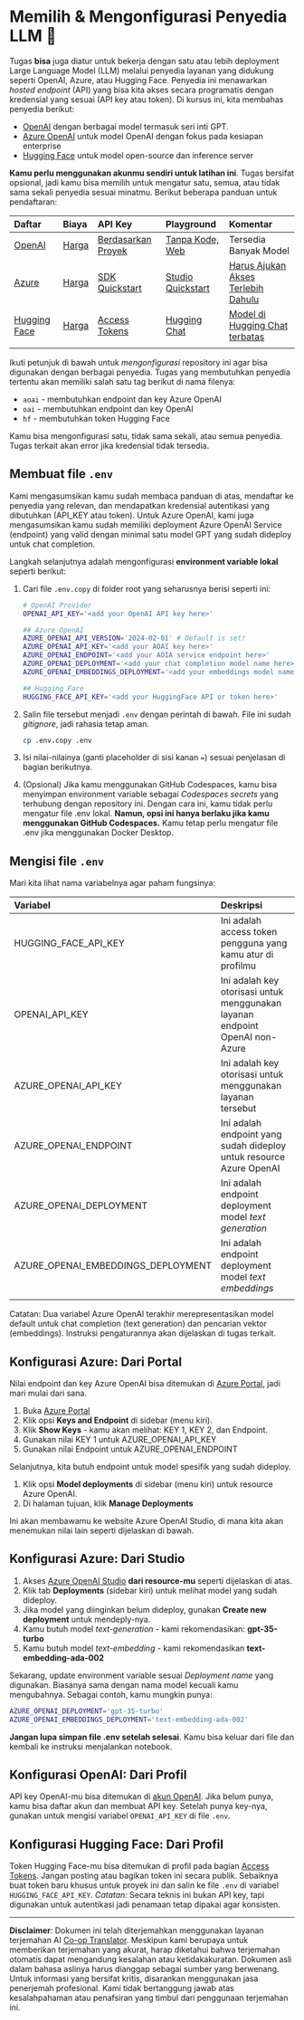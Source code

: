 <!--
CO_OP_TRANSLATOR_METADATA:
{
  "original_hash": "49ededa179004ea998664c780fbeac39",
  "translation_date": "2025-08-26T18:15:22+00:00",
  "source_file": "00-course-setup/03-providers.md",
  "language_code": "id"
}
-->
# Memilih & Mengonfigurasi Penyedia LLM 🔑

Tugas **bisa** juga diatur untuk bekerja dengan satu atau lebih deployment Large Language Model (LLM) melalui penyedia layanan yang didukung seperti OpenAI, Azure, atau Hugging Face. Penyedia ini menawarkan _hosted endpoint_ (API) yang bisa kita akses secara programatis dengan kredensial yang sesuai (API key atau token). Di kursus ini, kita membahas penyedia berikut:

 - [OpenAI](https://platform.openai.com/docs/models?WT.mc_id=academic-105485-koreyst) dengan berbagai model termasuk seri inti GPT.
 - [Azure OpenAI](https://learn.microsoft.com/azure/ai-services/openai/?WT.mc_id=academic-105485-koreyst) untuk model OpenAI dengan fokus pada kesiapan enterprise
 - [Hugging Face](https://huggingface.co/docs/hub/index?WT.mc_id=academic-105485-koreyst) untuk model open-source dan inference server

**Kamu perlu menggunakan akunmu sendiri untuk latihan ini**. Tugas bersifat opsional, jadi kamu bisa memilih untuk mengatur satu, semua, atau tidak sama sekali penyedia sesuai minatmu. Berikut beberapa panduan untuk pendaftaran:

| Daftar | Biaya | API Key | Playground | Komentar |
|:---|:---|:---|:---|:---|
| [OpenAI](https://platform.openai.com/signup?WT.mc_id=academic-105485-koreyst)| [Harga](https://openai.com/pricing#language-models?WT.mc_id=academic-105485-koreyst)| [Berdasarkan Proyek](https://platform.openai.com/api-keys?WT.mc_id=academic-105485-koreyst) | [Tanpa Kode, Web](https://platform.openai.com/playground?WT.mc_id=academic-105485-koreyst) | Tersedia Banyak Model |
| [Azure](https://aka.ms/azure/free?WT.mc_id=academic-105485-koreyst)| [Harga](https://azure.microsoft.com/pricing/details/cognitive-services/openai-service/?WT.mc_id=academic-105485-koreyst)| [SDK Quickstart](https://learn.microsoft.com/azure/ai-services/openai/quickstart?WT.mc_id=academic-105485-koreyst)| [Studio Quickstart](https://learn.microsoft.com/azure/ai-services/openai/quickstart?WT.mc_id=academic-105485-koreyst) |  [Harus Ajukan Akses Terlebih Dahulu](https://learn.microsoft.com/azure/ai-services/openai/?WT.mc_id=academic-105485-koreyst)|
| [Hugging Face](https://huggingface.co/join?WT.mc_id=academic-105485-koreyst) | [Harga](https://huggingface.co/pricing) | [Access Tokens](https://huggingface.co/docs/hub/security-tokens?WT.mc_id=academic-105485-koreyst) | [Hugging Chat](https://huggingface.co/chat/?WT.mc_id=academic-105485-koreyst)| [Model di Hugging Chat terbatas](https://huggingface.co/chat/models?WT.mc_id=academic-105485-koreyst) |
| | | | | |

Ikuti petunjuk di bawah untuk _mengonfigurasi_ repository ini agar bisa digunakan dengan berbagai penyedia. Tugas yang membutuhkan penyedia tertentu akan memiliki salah satu tag berikut di nama filenya:

- `aoai` - membutuhkan endpoint dan key Azure OpenAI
- `oai` - membutuhkan endpoint dan key OpenAI
- `hf` - membutuhkan token Hugging Face

Kamu bisa mengonfigurasi satu, tidak sama sekali, atau semua penyedia. Tugas terkait akan error jika kredensial tidak tersedia.

## Membuat file `.env`

Kami mengasumsikan kamu sudah membaca panduan di atas, mendaftar ke penyedia yang relevan, dan mendapatkan kredensial autentikasi yang dibutuhkan (API_KEY atau token). Untuk Azure OpenAI, kami juga mengasumsikan kamu sudah memiliki deployment Azure OpenAI Service (endpoint) yang valid dengan minimal satu model GPT yang sudah dideploy untuk chat completion.

Langkah selanjutnya adalah mengonfigurasi **environment variable lokal** seperti berikut:

1. Cari file `.env.copy` di folder root yang seharusnya berisi seperti ini:

   ```bash
   # OpenAI Provider
   OPENAI_API_KEY='<add your OpenAI API key here>'

   ## Azure OpenAI
   AZURE_OPENAI_API_VERSION='2024-02-01' # Default is set!
   AZURE_OPENAI_API_KEY='<add your AOAI key here>'
   AZURE_OPENAI_ENDPOINT='<add your AOIA service endpoint here>'
   AZURE_OPENAI_DEPLOYMENT='<add your chat completion model name here>' 
   AZURE_OPENAI_EMBEDDINGS_DEPLOYMENT='<add your embeddings model name here>'

   ## Hugging Face
   HUGGING_FACE_API_KEY='<add your HuggingFace API or token here>'
   ```

2. Salin file tersebut menjadi `.env` dengan perintah di bawah. File ini sudah _gitignore_, jadi rahasia tetap aman.

   ```bash
   cp .env.copy .env
   ```

3. Isi nilai-nilainya (ganti placeholder di sisi kanan `=`) sesuai penjelasan di bagian berikutnya.

4. (Opsional) Jika kamu menggunakan GitHub Codespaces, kamu bisa menyimpan environment variable sebagai _Codespaces secrets_ yang terhubung dengan repository ini. Dengan cara ini, kamu tidak perlu mengatur file .env lokal. **Namun, opsi ini hanya berlaku jika kamu menggunakan GitHub Codespaces.** Kamu tetap perlu mengatur file .env jika menggunakan Docker Desktop.

## Mengisi file `.env`

Mari kita lihat nama variabelnya agar paham fungsinya:

| Variabel  | Deskripsi  |
| :--- | :--- |
| HUGGING_FACE_API_KEY | Ini adalah access token pengguna yang kamu atur di profilmu |
| OPENAI_API_KEY | Ini adalah key otorisasi untuk menggunakan layanan endpoint OpenAI non-Azure |
| AZURE_OPENAI_API_KEY | Ini adalah key otorisasi untuk menggunakan layanan tersebut |
| AZURE_OPENAI_ENDPOINT | Ini adalah endpoint yang sudah dideploy untuk resource Azure OpenAI |
| AZURE_OPENAI_DEPLOYMENT | Ini adalah endpoint deployment model _text generation_ |
| AZURE_OPENAI_EMBEDDINGS_DEPLOYMENT | Ini adalah endpoint deployment model _text embeddings_ |
| | |

Catatan: Dua variabel Azure OpenAI terakhir merepresentasikan model default untuk chat completion (text generation) dan pencarian vektor (embeddings). Instruksi pengaturannya akan dijelaskan di tugas terkait.

## Konfigurasi Azure: Dari Portal

Nilai endpoint dan key Azure OpenAI bisa ditemukan di [Azure Portal](https://portal.azure.com?WT.mc_id=academic-105485-koreyst), jadi mari mulai dari sana.

1. Buka [Azure Portal](https://portal.azure.com?WT.mc_id=academic-105485-koreyst)
1. Klik opsi **Keys and Endpoint** di sidebar (menu kiri).
1. Klik **Show Keys** - kamu akan melihat: KEY 1, KEY 2, dan Endpoint.
1. Gunakan nilai KEY 1 untuk AZURE_OPENAI_API_KEY
1. Gunakan nilai Endpoint untuk AZURE_OPENAI_ENDPOINT

Selanjutnya, kita butuh endpoint untuk model spesifik yang sudah dideploy.

1. Klik opsi **Model deployments** di sidebar (menu kiri) untuk resource Azure OpenAI.
1. Di halaman tujuan, klik **Manage Deployments**

Ini akan membawamu ke website Azure OpenAI Studio, di mana kita akan menemukan nilai lain seperti dijelaskan di bawah.

## Konfigurasi Azure: Dari Studio

1. Akses [Azure OpenAI Studio](https://oai.azure.com?WT.mc_id=academic-105485-koreyst) **dari resource-mu** seperti dijelaskan di atas.
1. Klik tab **Deployments** (sidebar kiri) untuk melihat model yang sudah dideploy.
1. Jika model yang diinginkan belum dideploy, gunakan **Create new deployment** untuk mendeply-nya.
1. Kamu butuh model _text-generation_ - kami rekomendasikan: **gpt-35-turbo**
1. Kamu butuh model _text-embedding_ - kami rekomendasikan **text-embedding-ada-002**

Sekarang, update environment variable sesuai _Deployment name_ yang digunakan. Biasanya sama dengan nama model kecuali kamu mengubahnya. Sebagai contoh, kamu mungkin punya:

```bash
AZURE_OPENAI_DEPLOYMENT='gpt-35-turbo'
AZURE_OPENAI_EMBEDDINGS_DEPLOYMENT='text-embedding-ada-002'
```

**Jangan lupa simpan file .env setelah selesai**. Kamu bisa keluar dari file dan kembali ke instruksi menjalankan notebook.

## Konfigurasi OpenAI: Dari Profil

API key OpenAI-mu bisa ditemukan di [akun OpenAI](https://platform.openai.com/api-keys?WT.mc_id=academic-105485-koreyst). Jika belum punya, kamu bisa daftar akun dan membuat API key. Setelah punya key-nya, gunakan untuk mengisi variabel `OPENAI_API_KEY` di file `.env`.

## Konfigurasi Hugging Face: Dari Profil

Token Hugging Face-mu bisa ditemukan di profil pada bagian [Access Tokens](https://huggingface.co/settings/tokens?WT.mc_id=academic-105485-koreyst). Jangan posting atau bagikan token ini secara publik. Sebaiknya buat token baru khusus untuk proyek ini dan salin ke file `.env` di variabel `HUGGING_FACE_API_KEY`. _Catatan:_ Secara teknis ini bukan API key, tapi digunakan untuk autentikasi jadi penamaan tetap dipakai agar konsisten.

---

**Disclaimer**:
Dokumen ini telah diterjemahkan menggunakan layanan terjemahan AI [Co-op Translator](https://github.com/Azure/co-op-translator). Meskipun kami berupaya untuk memberikan terjemahan yang akurat, harap diketahui bahwa terjemahan otomatis dapat mengandung kesalahan atau ketidakakuratan. Dokumen asli dalam bahasa aslinya harus dianggap sebagai sumber yang berwenang. Untuk informasi yang bersifat kritis, disarankan menggunakan jasa penerjemah profesional. Kami tidak bertanggung jawab atas kesalahpahaman atau penafsiran yang timbul dari penggunaan terjemahan ini.